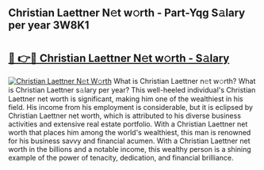 ## Christian Laettner N𝚎t w𝚘rth - Part-Yqg S𝚊lary per year 3W8K1

# <h2><a href="http://gc0fk7.nevu.top/?p=Christian+Laettner">🔗 👉🔴 Christian Laettner N𝚎t w𝚘rth - S𝚊lary</a></h2>

[![Christian Laettner N𝚎t W𝚘rth](https://i.imgur.com/Oavwk0R.jpeg)](http://gc0fk7.nevu.top/?p=Christian+Laettner)
What is Christian Laettner n𝚎t w𝚘rth? What is Christian Laettner s𝚊lary per year?
This well-heeled individual's Christian Laettner net worth is significant, making him one of the wealthiest in his field. His income from his employment is considerable, but it is eclipsed by Christian Laettner net worth, which is attributed to his diverse business activities and extensive real estate portfolio. With a Christian Laettner net worth that places him among the world's wealthiest, this man is renowned for his business savvy and financial acumen. With a Christian Laettner net worth in the billions and a notable income, this wealthy person is a shining example of the power of tenacity, dedication, and financial brilliance.
